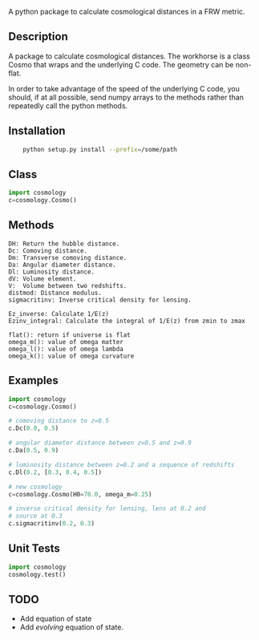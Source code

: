 A python package to calculate cosmological distances in a FRW metric.

Description
-----------

A package to calculate cosmological distances.  The workhorse is a class Cosmo
that wraps and the underlying C code.  The geometry can be non-flat.

In order to take advantage of the speed of the underlying C code, you should,
if at all possible, send numpy arrays to the methods rather than repeatedly
call the python methods.

Installation
------------

```bash
    python setup.py install --prefix=/some/path
```

Class
-----
```python
import cosmology
c=cosmology.Cosmo()
```

Methods
-------

```
DH: Return the hubble distance.
Dc: Comoving distance.
Dm: Transverse comoving distance.
Da: Angular diameter distance.
Dl: Luminosity distance.
dV: Volume element.
V:  Volume between two redshifts.
distmod: Distance modulus.
sigmacritinv: Inverse critical density for lensing.

Ez_inverse: Calculate 1/E(z)
Ezinv_integral: Calculate the integral of 1/E(z) from zmin to zmax

flat(): return if universe is flat
omega_m(): value of omega matter
omega_l(): value of omega lambda
omega_k(): value of omega curvature
```

Examples
--------

```python
import cosmology
c=cosmology.Cosmo()

# comoving distance to z=0.5
c.Dc(0.0, 0.5) 

# angular diameter distance between z=0.5 and z=0.9
c.Da(0.5, 0.9)

# luminosity distance between z=0.2 and a sequence of redshifts
c.Dl(0.2, [0.3, 0.4, 0.5])

# new cosmology
c=cosmology.Cosmo(H0=70.0, omega_m=0.25)

# inverse critical density for lensing, lens at 0.2 and
# source at 0.3
c.sigmacritinv(0.2, 0.3)
```

Unit Tests
----------

```python
import cosmology
cosmology.test()
```

TODO
----
 - Add equation of state
 - Add *evolving* equation of state.
